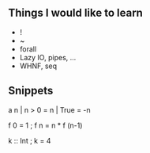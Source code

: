 ## Things I would like to learn
* !
* ~
* forall
* Lazy IO, pipes, ...
* WHNF, seq

## Snippets

a n | n > 0 = n | True = -n

f 0 = 1 ; f n = n * f (n-1)

k :: Int ; k = 4
